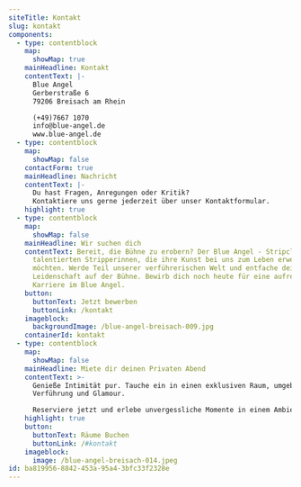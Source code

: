 ```yaml
---
siteTitle: Kontakt
slug: kontakt
components:
  - type: contentblock
    map:
      showMap: true
    mainHeadline: Kontakt
    contentText: |-
      Blue Angel
      Gerberstraße 6
      79206 Breisach am Rhein

      (+49)7667 1070
      info@blue-angel.de
      www.blue-angel.de
  - type: contentblock
    map:
      showMap: false
    contactForm: true
    mainHeadline: Nachricht
    contentText: |-
      Du hast Fragen, Anregungen oder Kritik? 
      Kontaktiere uns gerne jederzeit über unser Kontaktformular.
    highlight: true
  - type: contentblock
    map:
      showMap: false
    mainHeadline: Wir suchen dich
    contentText: Bereit, die Bühne zu erobern? Der Blue Angel - Stripclub sucht nach
      talentierten Stripperinnen, die ihre Kunst bei uns zum Leben erwecken
      möchten. Werde Teil unserer verführerischen Welt und entfache deine
      Leidenschaft auf der Bühne. Bewirb dich noch heute für eine aufregende
      Karriere im Blue Angel.
    button:
      buttonText: Jetzt bewerben
      buttonLink: /kontakt
    imageblock:
      backgroundImage: /blue-angel-breisach-009.jpg
    containerId: kontakt
  - type: contentblock
    map:
      showMap: false
    mainHeadline: Miete dir deinen Privaten Abend
    contentText: >-
      Genieße Intimität pur. Tauche ein in einen exklusiven Raum, umgeben von
      Verführung und Glamour.

      Reserviere jetzt und erlebe unvergessliche Momente in einem Ambiente, das deine Sinne betört.
    highlight: true
    button:
      buttonText: Räume Buchen
      buttonLink: /#kontakt
    imageblock:
      image: /blue-angel-breisach-014.jpeg
id: ba819956-8842-453a-95a4-3bfc33f2328e
---
```

